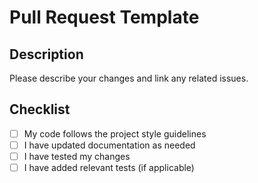 # Pull Request Template

## Description

Please describe your changes and link any related issues.

## Checklist

- [ ] My code follows the project style guidelines
- [ ] I have updated documentation as needed
- [ ] I have tested my changes
- [ ] I have added relevant tests (if applicable)
